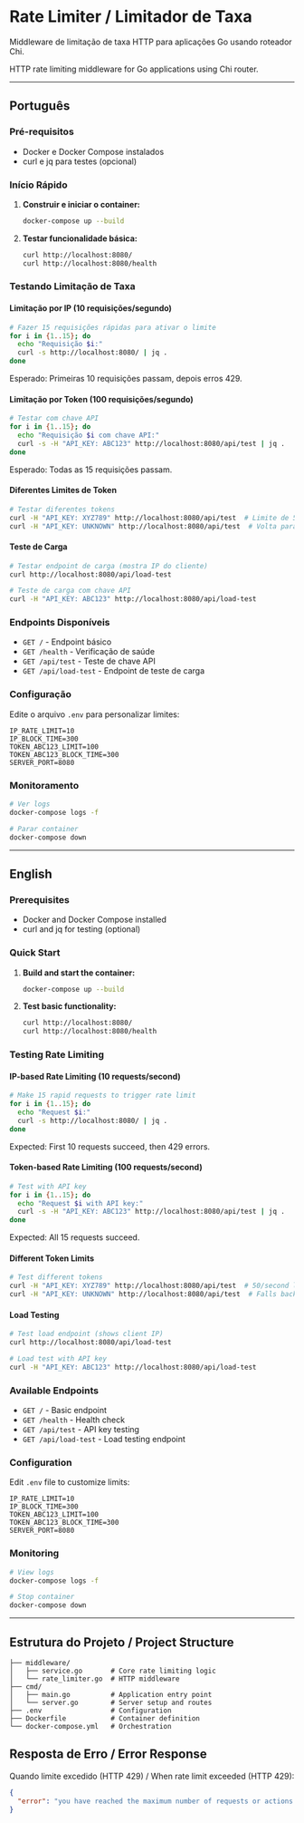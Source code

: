 # Rate Limiter / Limitador de Taxa

Middleware de limitação de taxa HTTP para aplicações Go usando roteador Chi.

HTTP rate limiting middleware for Go applications using Chi router.

---

## Português

### Pré-requisitos

- Docker e Docker Compose instalados
- curl e jq para testes (opcional)

### Início Rápido

1. **Construir e iniciar o container:**

   ```bash
   docker-compose up --build
   ```

2. **Testar funcionalidade básica:**
   ```bash
   curl http://localhost:8080/
   curl http://localhost:8080/health
   ```

### Testando Limitação de Taxa

#### Limitação por IP (10 requisições/segundo)

```bash
# Fazer 15 requisições rápidas para ativar o limite
for i in {1..15}; do
  echo "Requisição $i:"
  curl -s http://localhost:8080/ | jq .
done
```

Esperado: Primeiras 10 requisições passam, depois erros 429.

#### Limitação por Token (100 requisições/segundo)

```bash
# Testar com chave API
for i in {1..15}; do
  echo "Requisição $i com chave API:"
  curl -s -H "API_KEY: ABC123" http://localhost:8080/api/test | jq .
done
```

Esperado: Todas as 15 requisições passam.

#### Diferentes Limites de Token

```bash
# Testar diferentes tokens
curl -H "API_KEY: XYZ789" http://localhost:8080/api/test  # Limite de 50/segundo
curl -H "API_KEY: UNKNOWN" http://localhost:8080/api/test  # Volta para limite de IP
```

#### Teste de Carga

```bash
# Testar endpoint de carga (mostra IP do cliente)
curl http://localhost:8080/api/load-test

# Teste de carga com chave API
curl -H "API_KEY: ABC123" http://localhost:8080/api/load-test
```

### Endpoints Disponíveis

- `GET /` - Endpoint básico
- `GET /health` - Verificação de saúde
- `GET /api/test` - Teste de chave API
- `GET /api/load-test` - Endpoint de teste de carga

### Configuração

Edite o arquivo `.env` para personalizar limites:

```env
IP_RATE_LIMIT=10
IP_BLOCK_TIME=300
TOKEN_ABC123_LIMIT=100
TOKEN_ABC123_BLOCK_TIME=300
SERVER_PORT=8080
```

### Monitoramento

```bash
# Ver logs
docker-compose logs -f

# Parar container
docker-compose down
```

---

## English

### Prerequisites

- Docker and Docker Compose installed
- curl and jq for testing (optional)

### Quick Start

1. **Build and start the container:**

   ```bash
   docker-compose up --build
   ```

2. **Test basic functionality:**
   ```bash
   curl http://localhost:8080/
   curl http://localhost:8080/health
   ```

### Testing Rate Limiting

#### IP-based Rate Limiting (10 requests/second)

```bash
# Make 15 rapid requests to trigger rate limit
for i in {1..15}; do
  echo "Request $i:"
  curl -s http://localhost:8080/ | jq .
done
```

Expected: First 10 requests succeed, then 429 errors.

#### Token-based Rate Limiting (100 requests/second)

```bash
# Test with API key
for i in {1..15}; do
  echo "Request $i with API key:"
  curl -s -H "API_KEY: ABC123" http://localhost:8080/api/test | jq .
done
```

Expected: All 15 requests succeed.

#### Different Token Limits

```bash
# Test different tokens
curl -H "API_KEY: XYZ789" http://localhost:8080/api/test  # 50/second limit
curl -H "API_KEY: UNKNOWN" http://localhost:8080/api/test  # Falls back to IP limit
```

#### Load Testing

```bash
# Test load endpoint (shows client IP)
curl http://localhost:8080/api/load-test

# Load test with API key
curl -H "API_KEY: ABC123" http://localhost:8080/api/load-test
```

### Available Endpoints

- `GET /` - Basic endpoint
- `GET /health` - Health check
- `GET /api/test` - API key testing
- `GET /api/load-test` - Load testing endpoint

### Configuration

Edit `.env` file to customize limits:

```env
IP_RATE_LIMIT=10
IP_BLOCK_TIME=300
TOKEN_ABC123_LIMIT=100
TOKEN_ABC123_BLOCK_TIME=300
SERVER_PORT=8080
```

### Monitoring

```bash
# View logs
docker-compose logs -f

# Stop container
docker-compose down
```

---

## Estrutura do Projeto / Project Structure

```
├── middleware/
│   ├── service.go       # Core rate limiting logic
│   └── rate_limiter.go  # HTTP middleware
├── cmd/
│   ├── main.go          # Application entry point
│   └── server.go        # Server setup and routes
├── .env                 # Configuration
├── Dockerfile           # Container definition
└── docker-compose.yml   # Orchestration
```

## Resposta de Erro / Error Response

Quando limite excedido (HTTP 429) / When rate limit exceeded (HTTP 429):

```json
{
  "error": "you have reached the maximum number of requests or actions allowed within a certain time frame"
}
```
